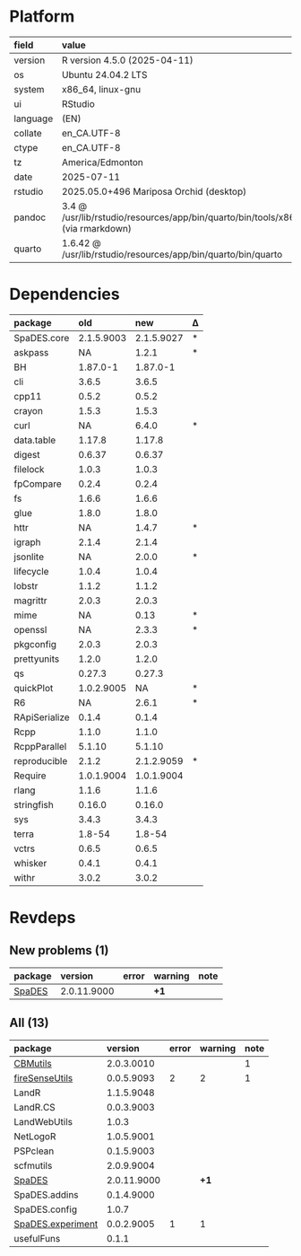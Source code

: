 # Platform

|field    |value                                                                             |
|:--------|:---------------------------------------------------------------------------------|
|version  |R version 4.5.0 (2025-04-11)                                                      |
|os       |Ubuntu 24.04.2 LTS                                                                |
|system   |x86_64, linux-gnu                                                                 |
|ui       |RStudio                                                                           |
|language |(EN)                                                                              |
|collate  |en_CA.UTF-8                                                                       |
|ctype    |en_CA.UTF-8                                                                       |
|tz       |America/Edmonton                                                                  |
|date     |2025-07-11                                                                        |
|rstudio  |2025.05.0+496 Mariposa Orchid (desktop)                                           |
|pandoc   |3.4 @ /usr/lib/rstudio/resources/app/bin/quarto/bin/tools/x86_64/ (via rmarkdown) |
|quarto   |1.6.42 @ /usr/lib/rstudio/resources/app/bin/quarto/bin/quarto                     |

# Dependencies

|package       |old        |new        |Δ  |
|:-------------|:----------|:----------|:--|
|SpaDES.core   |2.1.5.9003 |2.1.5.9027 |*  |
|askpass       |NA         |1.2.1      |*  |
|BH            |1.87.0-1   |1.87.0-1   |   |
|cli           |3.6.5      |3.6.5      |   |
|cpp11         |0.5.2      |0.5.2      |   |
|crayon        |1.5.3      |1.5.3      |   |
|curl          |NA         |6.4.0      |*  |
|data.table    |1.17.8     |1.17.8     |   |
|digest        |0.6.37     |0.6.37     |   |
|filelock      |1.0.3      |1.0.3      |   |
|fpCompare     |0.2.4      |0.2.4      |   |
|fs            |1.6.6      |1.6.6      |   |
|glue          |1.8.0      |1.8.0      |   |
|httr          |NA         |1.4.7      |*  |
|igraph        |2.1.4      |2.1.4      |   |
|jsonlite      |NA         |2.0.0      |*  |
|lifecycle     |1.0.4      |1.0.4      |   |
|lobstr        |1.1.2      |1.1.2      |   |
|magrittr      |2.0.3      |2.0.3      |   |
|mime          |NA         |0.13       |*  |
|openssl       |NA         |2.3.3      |*  |
|pkgconfig     |2.0.3      |2.0.3      |   |
|prettyunits   |1.2.0      |1.2.0      |   |
|qs            |0.27.3     |0.27.3     |   |
|quickPlot     |1.0.2.9005 |NA         |*  |
|R6            |NA         |2.6.1      |*  |
|RApiSerialize |0.1.4      |0.1.4      |   |
|Rcpp          |1.1.0      |1.1.0      |   |
|RcppParallel  |5.1.10     |5.1.10     |   |
|reproducible  |2.1.2      |2.1.2.9059 |*  |
|Require       |1.0.1.9004 |1.0.1.9004 |   |
|rlang         |1.1.6      |1.1.6      |   |
|stringfish    |0.16.0     |0.16.0     |   |
|sys           |3.4.3      |3.4.3      |   |
|terra         |1.8-54     |1.8-54     |   |
|vctrs         |0.6.5      |0.6.5      |   |
|whisker       |0.4.1      |0.4.1      |   |
|withr         |3.0.2      |3.0.2      |   |

# Revdeps

## New problems (1)

|package |version     |error |warning |note |
|:-------|:-----------|:-----|:-------|:----|
|[SpaDES](problems.md#spades)|2.0.11.9000 |      |__+1__  |     |

## All (13)

|package           |version     |error |warning |note |
|:-----------------|:-----------|:-----|:-------|:----|
|[CBMutils](problems.md#cbmutils)|2.0.3.0010  |      |        |1    |
|[fireSenseUtils](problems.md#firesenseutils)|0.0.5.9093  |2     |2       |1    |
|LandR             |1.1.5.9048  |      |        |     |
|LandR.CS          |0.0.3.9003  |      |        |     |
|LandWebUtils      |1.0.3       |      |        |     |
|NetLogoR          |1.0.5.9001  |      |        |     |
|PSPclean          |0.1.5.9003  |      |        |     |
|scfmutils         |2.0.9.9004  |      |        |     |
|[SpaDES](problems.md#spades)|2.0.11.9000 |      |__+1__  |     |
|SpaDES.addins     |0.1.4.9000  |      |        |     |
|SpaDES.config     |1.0.7       |      |        |     |
|[SpaDES.experiment](problems.md#spadesexperiment)|0.0.2.9005  |1     |1       |     |
|usefulFuns        |0.1.1       |      |        |     |

